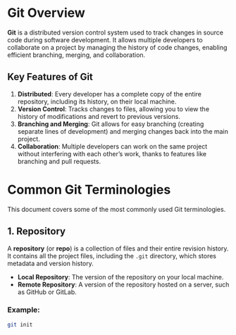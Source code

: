 # Git Overview

**Git** is a distributed version control system used to track changes in source code during software development. It allows multiple developers to collaborate on a project by managing the history of code changes, enabling efficient branching, merging, and collaboration.

## Key Features of Git

1. **Distributed**: Every developer has a complete copy of the entire repository, including its history, on their local machine.
2. **Version Control**: Tracks changes to files, allowing you to view the history of modifications and revert to previous versions.
3. **Branching and Merging**: Git allows for easy branching (creating separate lines of development) and merging changes back into the main project.
4. **Collaboration**: Multiple developers can work on the same project without interfering with each other’s work, thanks to features like branching and pull requests.

# Common Git Terminologies

This document covers some of the most commonly used Git terminologies.

## 1. **Repository**
A **repository** (or **repo**) is a collection of files and their entire revision history. It contains all the project files, including the `.git` directory, which stores metadata and version history.

- **Local Repository**: The version of the repository on your local machine.
- **Remote Repository**: A version of the repository hosted on a server, such as GitHub or GitLab.

### Example:
```bash
git init
